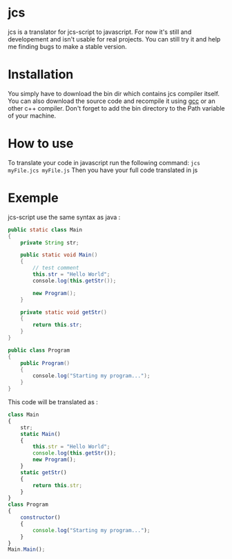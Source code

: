 # jcs
jcs is a translator for jcs-script to javascript. For now it's still and developement and isn't usable for real projects.
You can still try it and help me finding bugs to make a stable version.

# Installation
You simply have to download the bin dir which contains jcs compiler itself. You can also download the source code and recompile it 
using [gcc](https://gcc.gnu.org/) or an other c++ compiler. Don't forget to add the bin directory to the Path variable of your machine.

# How to use 
To translate your code in javascript run the following command:
`jcs myFile.jcs myFile.js`
Then you have your full code translated in js

# Exemple
jcs-script use the same syntax as java : 
```java
public static class Main
{
    private String str;

    public static void Main()
    {
        // test comment
        this.str = "Hello World";
        console.log(this.getStr());

        new Program();
    }

    private static void getStr()
    {
        return this.str;
    }
}

public class Program
{
    public Program()
    {
        console.log("Starting my program...");
    }
}
```
This code will be translated as :
```javascript
class Main 
{ 
    str; 
    static Main() 
    { 
        this.str = "Hello World"; 
        console.log(this.getStr()); 
        new Program(); 
    } 
    static getStr() 
    { 
        return this.str; 
    } 
} 
class Program 
{ 
    constructor()
    { 
        console.log("Starting my program..."); 
    } 
} 
Main.Main();
```
